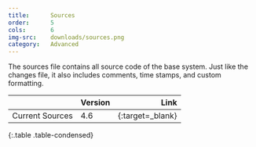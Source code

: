 ```yaml
---
title:      Sources
order:      5
cols:       6
img-src:    downloads/sources.png
category:   Advanced
---
```

The sources file contains all source code of the base system. Just like the changes file, it also includes comments, time stamps, and custom formatting.

|                   | Version | Link                                                      |
| ----------------- |:------- | ---------------------------------------------------------:|
| Current Sources   | 4.6     | [<i class="fa fa-download"></i>][sources]{:target=_blank} |
{:.table .table-condensed}

[sources]: http://ftp.squeak.org/4.6/SqueakV46.sources.zip
